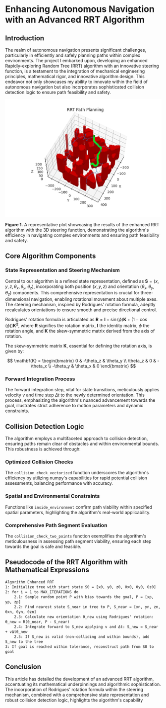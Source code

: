 # Enhancing Autonomous Navigation with an Advanced RRT Algorithm

## Introduction

The realm of autonomous navigation presents significant challenges, particularly in efficiently and safely planning paths within complex environments. The project I embarked upon, developing an enhanced Rapidly-exploring Random Tree (RRT) algorithm with an innovative steering function, is a testament to the integration of mechanical engineering principles, mathematical rigor, and innovative algorithm design. This endeavor not only showcases my ability to innovate within the field of autonomous navigation but also incorporates sophisticated collision detection logic to ensure path feasibility and safety.

![RRT Steering](rrt_steering.png)

**Figure 1.** A representative plot showcasing the results of the enhanced RRT algorithm with the 3D steering function, demonstrating the algorithm's efficiency in navigating complex environments and ensuring path feasibility and safety.

## Core Algorithm Components

### State Representation and Steering Mechanism

Central to our algorithm is a refined state representation, defined as $\mathbf{S} = (x, y, z, \theta_x, \theta_y, \theta_z)$, incorporating both position $(x, y, z)$ and orientation $(\theta_x, \theta_y, \theta_z)$ components. This comprehensive representation is crucial for three-dimensional navigation, enabling rotational movement about multiple axes. The steering mechanism, inspired by Rodrigues' rotation formula, adeptly recalculates orientations to ensure smooth and precise directional control.

Rodrigues' rotation formula is articulated as $\mathbf{R} = \mathbf{I} + \sin(\phi)\mathbf{K} + (1 - \cos(\phi))\mathbf{K^2}$, where $\mathbf{R}$ signifies the rotation matrix, $\mathbf{I}$ the identity matrix, $\phi$ the rotation angle, and $\mathbf{K}$ the skew-symmetric matrix derived from the axis of rotation.

The skew-symmetric matrix $\mathbf{K}$, essential for defining the rotation axis, is given by:

$$
\mathbf{K} = \begin{bmatrix}
0 & -\theta_z & \theta_y \\
\theta_z & 0 & -\theta_x \\
-\theta_y & \theta_x & 0
\end{bmatrix}
$$

### Forward Integration Process

The forward integration step, vital for state transitions, meticulously applies velocity $v$ and time step $\Delta t$ to the newly determined orientation. This process, emphasizing the algorithm's nuanced advancement towards the goal, illustrates strict adherence to motion parameters and dynamic constraints.

## Collision Detection Logic

The algorithm employs a multifaceted approach to collision detection, ensuring paths remain clear of obstacles and within environmental bounds. This robustness is achieved through:

### Optimized Collision Checks

The `collision_check_vectorized` function underscores the algorithm's efficiency by utilizing numpy's capabilities for rapid potential collision assessments, balancing performance with accuracy.

### Spatial and Environmental Constraints

Functions like `inside_environment` confirm path viability within specified spatial parameters, highlighting the algorithm's real-world applicability.

### Comprehensive Path Segment Evaluation

The `collision_check_two_points` function exemplifies the algorithm's meticulousness in assessing path segment viability, ensuring each step towards the goal is safe and feasible.

## Pseudocode of the RRT Algorithm with Mathematical Expressions

```plaintext
Algorithm Enhanced RRT
1: Initialize tree with start state S0 = [x0, y0, z0, θx0, θy0, θz0]
2: for i = 1 to MAX_ITERATIONS do
    2.1: Sample random point P with bias towards the goal, P = [xp, yp, zp]
    2.2: Find nearest state S_near in tree to P, S_near = [xn, yn, zn, θxn, θyn, θzn]
    2.3: Calculate new orientation θ_new using Rodrigues' rotation: θ_new = R(θ_near, P - S_near)
    2.4: Integrate forward to S_new applying v and Δt: S_new = S_near + vΔtθ_new
    2.5: If S_new is valid (non-colliding and within bounds), add S_new to the tree
3: If goal is reached within tolerance, reconstruct path from S0 to goal
```

## Conclusion
This article has detailed the development of an advanced RRT algorithm, accentuating its mathematical underpinnings and algorithmic sophistication. The incorporation of Rodrigues' rotation formula within the steering mechanism, combined with a comprehensive state representation and robust collision detection logic, highlights the algorithm's capability
